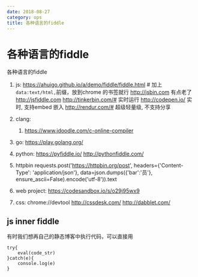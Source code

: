 ```yaml
---
date: 2018-08-27
category: ops
title: 各种语言的fiddle
---
```

# 各种语言的fiddle
各种语言的fiddle
1. js:
    https://ahuigo.github.io/a/demo/fiddle/fiddle.html # 加上`data:text/html,`前缀，放到chrome 的书签就行
    http://jsbin.com 有点老了
    http://jsfiddle.com
    http://tinkerbin.com/# 实时运行
    http://codepen.io/ 实时, 支持embed 嵌入
    http://rendur.com/# 超级轻量级, 不支持分享

2. clang:
   1. https://www.jdoodle.com/c-online-compiler

3. go:
    https://play.golang.org/

4. python:
    https://pyfiddle.io/
    http://pythonfiddle.com/

5. httpbin
    requests.post('https://httpbin.org/post', headers={'Content-Type': 'application/json'}, data=json.dumps({'bar':'员'}, ensure_ascii=False).encode('utf-8')).text

6. web project:
    https://codesandbox.io/s/o29j95wx9

7. css:
    chrome://devtool
    http://cssdesk.com/ 
    http://dabblet.com/


## js inner fiddle
有时我们想再自己的静态博客中执行代码，可以直接用

    try{
        eval(code_str)
    }catch(e){
        console.log(e)
    }